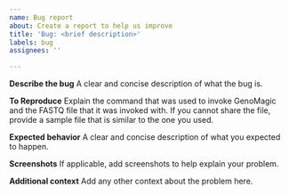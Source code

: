 ```yaml
---
name: Bug report
about: Create a report to help us improve
title: 'Bug: <brief description>'
labels: bug
assignees: ''

---
```


**Describe the bug**
A clear and concise description of what the bug is.

**To Reproduce**
Explain the command that was used to invoke GenoMagic and the FASTQ file that it was invoked with. If you cannot share the file, provide a sample file that is similar to the one you used.

**Expected behavior**
A clear and concise description of what you expected to happen.

**Screenshots**
If applicable, add screenshots to help explain your problem.

**Additional context**
Add any other context about the problem here.
